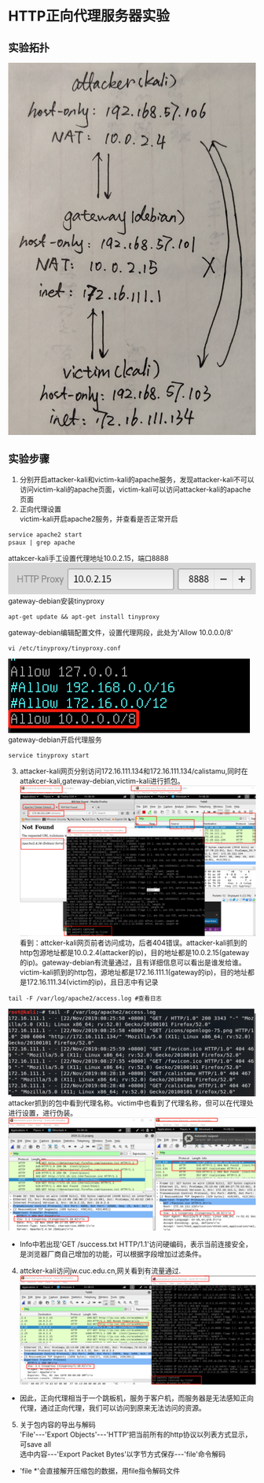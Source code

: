# HTTP正向代理服务器实验

## 实验拓扑

![](images/network.jpg)

## 实验步骤

1. 分别开启attacker-kali和victim-kali的apache服务，发现attacker-kali不可以访问victim-kali的apache页面，victim-kali可以访问attacker-kali的apache页面
2. 正向代理设置  
  victim-kali开启apache2服务，并查看是否正常开启
```
service apache2 start  
psaux | grep apache
 ```  
attakcer-kali手工设置代理地址10.0.2.15，端口8888
![](images/proxyopen.png)
gateway-debian安装tinyproxy  
```
apt-get update && apt-get install tinyproxy
```  
gateway-debian编辑配置文件，设置代理网段，此处为'Allow 10.0.0.0/8'   
```
vi /etc/tinyproxy/tinyproxy.conf
```  
![](images/proxyset.png)  
gateway-debian开启代理服务  
```
service tinyproxy start
```
3. attacker-kali网页分别访问172.16.111.134和172.16.111.134/calistamu,同时在attakcer-kali,gateway-debian,victim-kali进行抓包。  
![](images/throughproof.png)
看到：attcker-kali网页前者访问成功，后者404错误。attacker-kali抓到的http包源地址都是10.0.2.4(attacker的ip)，目的地址都是10.0.2.15(gateway的ip)。gateway-debian有流量通过，且有详细信息可以看出是谁发给谁。victim-kali抓到的http包，源地址都是172.16.111.1(gateway的ip)，目的地址都是172.16.111.34(victim的ip)，且日志中有记录
```
tail -F /var/log/apache2/access.log #查看日志
```
![](images/victimlog.png)
attacker抓到的包中看到代理名称。victim中也看到了代理名称，但可以在代理处进行设置，进行伪装。
![](images/throughproxy.png)
* Info中若出现'GET /success.txt HTTP/1.1'访问硬编码，表示当前连接安全，是浏览器厂商自己增加的功能，可以根据字段增加过滤条件。
4. attcker-kali访问jw.cuc.edu.cn,网关看到有流量通过.
![](images/newconnect.png)
* 因此，正向代理相当于一个跳板机，服务于客户机，而服务器是无法感知正向代理，通过正向代理，我们可以访问到原来无法访问的资源。
5. 关于包内容的导出与解码  
'File'---'Export Objects'---'HTTP'把当前所有的http协议以列表方式显示，可save all  
选中内容---'Export Packet Bytes'以字节方式保存---'file'命令解码  
* 'file *'会直接解开压缩包的数据，用file指令解码文件
